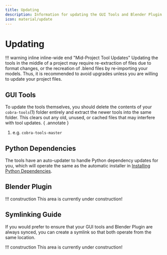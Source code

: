 ```yaml
---
title: Updating
description: Information for updating the GUI Tools and Blender Plugin
icon: material/update
---
```


# Updating

!!! warning inline inline-wide end "Mid-Project Tool Updates"
    Updating the tools in the middle of a project may require re-extraction of files due to format changes, or the recreation of .blend files by re-importing your models.  Thus, it is recommended to avoid upgrades unless you are willing to update your project files.

## GUI Tools

To update the tools themselves, you should delete the contents of your `cobra-tools`(1) folder entirely and extract the newer tools into the same folder. This clears out any old, unused, or cached files that may interfere with tool updates.
{ .annotate }

1. e.g. `cobra-tools-master`

## Python Dependencies

The tools have an auto-updater to handle Python dependency updates for you, which will operate the same as the automatic installer in [Installing Python Dependencies](Download.md#installing-python-dependencies).

## Blender Plugin

!!! construction
    This area is currently under construction!

## Symlinking Guide

If you would prefer to ensure that your GUI tools and Blender Plugin are always synced, you can create a symlink so that both operate from the same location. 

!!! construction
    This area is currently under construction!
